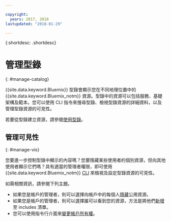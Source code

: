 ```yaml
---

copyright:
  years: 2017, 2018
lastupdated: "2018-01-29"

---
```


{:shortdesc: .shortdesc}

# 管理型錄
{: #manage-catalog}

{{site.data.keyword.Bluemix}} 型錄會顯示您在不同地理位置中的 {{site.data.keyword.Bluemix_notm}} 資源。型錄中的資源可以包括服務、基礎架構及範本。您可以使用 CLI 指令來搜尋型錄、檢視型錄資源的詳細資料，以及管理型錄資源的可見性。

若要從型錄建立資源，請參閱[使用型錄](/docs/overview/ui.html#catalogcreate)。

## 管理可見性
{: #manage-vis}

您要進一步控制型錄中顯示的內容嗎？您要隱藏某些使用者的個別資源，但向其他使用者顯示它們嗎？具有適當的管理者權限，即可使用 {{site.data.keyword.Bluemix_notm}} [CLI](/docs/cli/reference/bluemix_cli/get_started.html#getting-started) 來檢視及設定型錄資源的可見性。

如需相關資訊，請參閱下列主題。

* 如果您是帳戶的管理者，則可以選擇向帳戶中的每個人[隱藏](/docs/account/exclude.html)公用資源。
* 如果您是帳戶的管理者，則可以選擇誰可以看到您的資源，方法是將他們[新增](/docs/account/include.html)至 includes 清單。
* 您可以使用指令行介面來[變更帳戶所有權](/docs/account/owners.html)。
